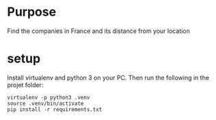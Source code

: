 # Purpose

Find the companies in France and its distance from your location

# setup

Install virtualenv and python 3 on your PC. Then run the following in the projet folder:

    virtualenv -p python3 .venv
    source .venv/bin/activate
    pip install -r requirements.txt

